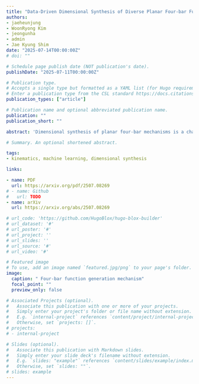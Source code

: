```yaml
---
title: "Data-Driven Dimensional Synthesis of Diverse Planar Four-bar Function Generation Mechanisms via Direct Parameterization"
authors:
- jaeheunjung
- WoonRyong Kim
- jeongunha
- admin
- Jae Kyung Shim
date: "2025-07-14T00:00:00Z"
# doi: ""

# Schedule page publish date (NOT publication's date).
publishDate: "2025-07-11T00:00:00Z"

# Publication type.
# Accepts a single type but formatted as a YAML list (for Hugo requirements).
# Enter a publication type from the CSL standard https://docs.citationstyles.org/en/stable/specification.html#appendix-iii-types
publication_types: ["article"]

# Publication name and optional abbreviated publication name.
publication: ""
publication_short: ""

abstract: 'Dimensional synthesis of planar four-bar mechanisms is a challenging inverse problem in kinematics, requiring the determination of mechanism dimensions from desired motion specifications. We propose a data-driven framework that bypasses traditional equation-solving and optimization by leveraging supervised learning. Our method combines a synthetic dataset, an LSTM-based neural network for handling sequential precision points, and a Mixture of Experts (MoE) architecture tailored to different linkage types. Each expert model is trained on type-specific data and guided by a type-specifying layer, enabling both single-type and multi-type synthesis. A novel simulation metric evaluates prediction quality by comparing desired and generated motions. Experiments show our approach produces accurate, defect-free linkages across various configurations. This enables intuitive and efficient mechanism design, even for non-expert users, and opens new possibilities for scalable and flexible synthesis in kinematic design.'

# Summary. An optional shortened abstract.

tags:
- kinematics, machine learning, dimensional synthesis

links:

- name: PDF
  url: https://arxiv.org/pdf/2507.08269
# - name: Github
#   url: TODO
- name: arXiv
  url: https://arxiv.org/abs/2507.08269

# url_code: 'https://github.com/HugoBlox/hugo-blox-builder'
# url_dataset: '#'
# url_poster: '#'
# url_project: ''
# url_slides: ''
# url_source: '#'
# url_video: '#'

# Featured image
# To use, add an image named `featured.jpg/png` to your page's folder. 
image:
  caption: " Four-bar function generation mechanism"
  focal_point: ""
  preview_only: false

# Associated Projects (optional).
#   Associate this publication with one or more of your projects.
#   Simply enter your project's folder or file name without extension.
#   E.g. `internal-project` references `content/project/internal-project/index.md`.
#   Otherwise, set `projects: []`.
# projects:
# - internal-project

# Slides (optional).
#   Associate this publication with Markdown slides.
#   Simply enter your slide deck's filename without extension.
#   E.g. `slides: "example"` references `content/slides/example/index.md`.
#   Otherwise, set `slides: ""`.
# slides: example
---
```


<!-- {{% callout note %}}
Create your slides in Markdown - click the *Slides* button to check out the example.
{{% /callout %}} -->

<!-- Add the publication's **full text** or **supplementary notes** here. You can use rich formatting such as including [code, math, and images](https://docs.hugoblox.com/content/writing-markdown-latex/). -->
